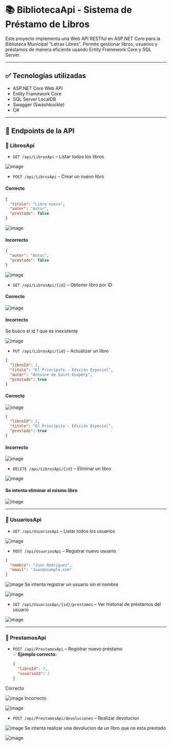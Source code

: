 # 📚 BibliotecaApi - Sistema de Préstamo de Libros

Este proyecto implementa una Web API RESTful en ASP.NET Core para la Biblioteca Municipal "Letras Libres". Permite gestionar libros, usuarios y préstamos de manera eficiente usando Entity Framework Core y SQL Server.

---

## ✅ Tecnologías utilizadas

- ASP.NET Core Web API
- Entity Framework Core
- SQL Server LocalDB
- Swagger (Swashbuckle)
- C#

---

## 🔗 Endpoints de la API

### 📗 LibrosApi

- `GET /api/LibrosApi` – Listar todos los libros

![image](https://github.com/user-attachments/assets/f529993c-5c89-4d82-9966-f5fafe9c1119)

- `POST /api/LibrosApi` – Crear un nuevo libro
#### Correcto
```json
{
  "titulo": "Libro nuevo",
  "autor": "Autor",
  "prestado": false
}
```
![image](https://github.com/user-attachments/assets/ea9f4811-9daf-4016-80e1-d38f1300fc97)
#### Incorrecto
```json
{
  "autor": "Autor",
  "prestado": false
}
```
![image](https://github.com/user-attachments/assets/4114ab1b-c19a-4386-bc46-18ac75232c95)


- `GET /api/LibrosApi/{id}` – Obtener libro por ID
#### Correcto

![image](https://github.com/user-attachments/assets/e2322c4e-0491-4948-8388-e1ee66bb8b08)

#### Incorrecto
Se busco el id 1 que es inexistente

![image](https://github.com/user-attachments/assets/d741b0a6-02ba-49db-81d7-150d3e0945b1)

- `PUT /api/LibrosApi/{id}` – Actualizar un libro
```json
{
  "libroId": 2,
  "titulo": "El Principito - Edición Especial",
  "autor": "Antoine de Saint-Exupéry",
  "prestado": true
}
```
#### Correcto

![image](https://github.com/user-attachments/assets/1c1e572b-1d30-4f5a-a2ef-4deeb1b79397)
```json
{
  "libroId": 2,
  "titulo": "El Principito - Edición Especial",
  "prestado": true
}
```
#### Incorrecto

![image](https://github.com/user-attachments/assets/0fe54bd8-b3c1-45a6-9f4d-fb0e2ae8886d)

- `DELETE /api/LibrosApi/{id}` – Eliminar un libro

![image](https://github.com/user-attachments/assets/07010e67-0adb-496e-86d8-da6ba8981951)
#### Se intenta eliminar el mismo libro

![image](https://github.com/user-attachments/assets/6f0d7980-ebe7-44e5-96be-538f51ace72a)



---

### 📘 UsuariosApi

- `GET /api/UsuariosApi` – Listar todos los usuarios

![image](https://github.com/user-attachments/assets/ba467b79-d05b-4b46-9ecf-e9dbd0e955cb)

- `POST /api/UsuariosApi` – Registrar nuevo usuario
```json
{
  "nombre": "Juan Rodriguez",
  "email": "Juan@example.com"
}
```
![image](https://github.com/user-attachments/assets/52e59bf9-d092-4af9-b291-d876057a9b45)
Se intenta registrar un usuario sin el nombre

![image](https://github.com/user-attachments/assets/14919f31-a5ea-4bff-99d8-4d475dcdc792)


- `GET /api/UsuariosApi/{id}/prestamos` – Ver historial de préstamos del usuario

![image](https://github.com/user-attachments/assets/a4760fbf-e7b5-48bd-933b-7a9d9aa39e45)

---

### 📕 PrestamosApi

- `POST /api/PrestamosApi` – Registrar nuevo préstamo  
  ✅ **Ejemplo correcto:**
  ```json
  {
    "libroId": 7,
    "usuarioId": 2
  }
Correcto

![image](https://github.com/user-attachments/assets/65f7d4e9-c558-47b0-8457-5461a950232e)
Incorrecto

![image](https://github.com/user-attachments/assets/07a918d1-dd40-4a56-b58a-352a0b90d836)

- `POST /api/PrestamosApi/devoluciones` – Realizar devolucion

![image](https://github.com/user-attachments/assets/b95e2397-5dd8-40d7-9a62-f5573522d940)
Se intenta realizar una devolucion de un libro que no esta prestado

![image](https://github.com/user-attachments/assets/6e00550a-9eaa-4817-9dcd-4d13e56bb603)



